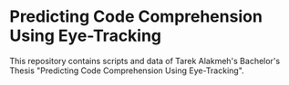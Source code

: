 # Predicting Code Comprehension Using Eye-Tracking

This repository contains scripts and data of Tarek Alakmeh's Bachelor's Thesis "Predicting Code Comprehension Using Eye-Tracking".

